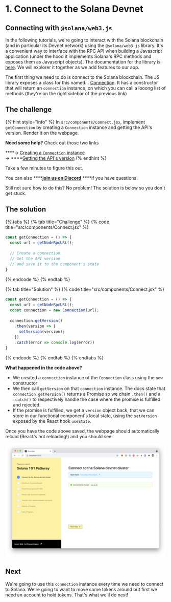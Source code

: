 # 1. Connect to the Solana Devnet

## Connecting with `@solana/web3.js`

In the following tutorials, we're going to interact with the Solana blockchain \(and in particular its Devnet network\) using the `@solana/web3.js` library. It's a convenient way to interface with the RPC API when building a Javascript application \(under the hood it implements Solana's RPC methods and exposes them as Javascript objects\). The documentation for the library is [here](https://solana-labs.github.io/solana-web3.js/). We will explorer it together as we add features to our app.

The first thing we need to do is connect to the Solana blockchain. The JS library exposes a class for this named... [Connection](https://solana-labs.github.io/solana-web3.js/classes/connection.html). It has a constructor that will return an `connection` instance, on which you can call a looong list of methods \(they're on the right sidebar of the previous link\)

## The challenge

{% hint style="info" %}
In `src/components/Connect.jsx`, implement `getConnection` by creating a `Connection` instance and getting the API's version. Render it on the webpage.

**Need some help?** Check out those two links

   ****→  [Creating a `Connection` instance](https://solana-labs.github.io/solana-web3.js/classes/connection.html#constructor)  
   →  ****[Getting the API's version](https://solana-labs.github.io/solana-web3.js/classes/connection.html#getversion)
{% endhint %}

Take a few minutes to figure this out.

You can also ****[**join us on Discord**](https://discord.gg/fszyM7K) ****if you have questions.

Still not sure how to do this? No problem! The solution is below so you don't get stuck.

## The solution

{% tabs %}
{% tab title="Challenge" %}
{% code title="src/components/Connect.jsx" %}
```jsx
const getConnection = () => {
  const url = getNodeRpcURL();
  
  // Create a connection
  // Get the API version
  // and save it to the component's state
}
```
{% endcode %}
{% endtab %}

{% tab title="Solution" %}
{% code title="src/components/Connect.jsx" %}
```javascript
const getConnection = () => {
  const url = getNodeRpcURL();
  const connection = new Connection(url);
    
  connection.getVersion()
    .then(version => {
      setVersion(version);
    })
    .catch(error => console.log(error))
}
```
{% endcode %}
{% endtab %}
{% endtabs %}

**What happened in the code above?**

* We created a `connection` instance of the `Connection` class using the `new` constructor
* We then call `getVersion` on that `connection` instance. The docs state that `connection.getVersion()` returns a Promise so we chain `.then()` and a `.catch()` to respectively handle the case where the promise is fulfilled and rejected.
* If the promise is fulfilled, we get a `version` object back, that we can store in our functional component's local state, using the `setVersion` exposed by the React hook `useState`.

Once you have the code above saved, the webpage should automatically reload \(React's hot reloading!\) and you should see:

![](../../../.gitbook/assets/screen-shot-2021-06-14-at-10.47.58-pm%20%281%29.png)

## Next

We're going to use this `connection` instance every time we need to connect to Solana. We're going to want to move some tokens around but first we need an account to hold tokens. That's what we'll do next!


